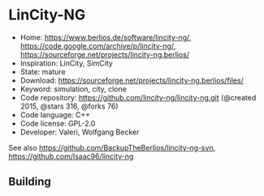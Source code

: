 # LinCity-NG

- Home: https://www.berlios.de/software/lincity-ng/, https://code.google.com/archive/p/lincity-ng/, https://sourceforge.net/projects/lincity-ng.berlios/
- Inspiration: LinCity, SimCity
- State: mature
- Download: https://sourceforge.net/projects/lincity-ng.berlios/files/
- Keyword: simulation, city, clone
- Code repository: https://github.com/lincity-ng/lincity-ng.git (@created 2015, @stars 316, @forks 76)
- Code language: C++
- Code license: GPL-2.0
- Developer: Valeri, Wolfgang Becker

See also https://github.com/BackupTheBerlios/lincity-ng-svn, https://github.com/Isaac96/lincity-ng

## Building
